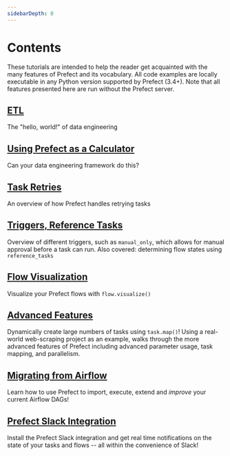 ```yaml
---
sidebarDepth: 0
---
```


# Contents

These tutorials are intended to help the reader get acquainted with the many features of Prefect and its vocabulary. All code examples
are locally executable in any Python version supported by Prefect (3.4+). Note that all features presented here are run without
the Prefect server.

## [ETL](etl.md)

The "hello, world!" of data engineering

## [Using Prefect as a Calculator](calculator.md)

Can your data engineering framework do this?

## [Task Retries](task-retries.md)

An overview of how Prefect handles retrying tasks

## [Triggers, Reference Tasks](triggers-and-references.md)

Overview of different triggers, such as `manual_only`, which allows for manual approval before a task can run. Also covered: determining flow states using `reference_tasks`

## [Flow Visualization](visualization.md)

Visualize your Prefect flows with `flow.visualize()`

## [Advanced Features](advanced-mapping.md)<Badge text="advanced" type="warn"/><Badge text="0.3.2+"/>

Dynamically create large numbers of tasks using `task.map()`! Using a real-world web-scraping project as an example, walks through the more advanced features of Prefect including advanced parameter usage, task mapping, and parallelism.

## [Migrating from Airflow](airflow_migration.md)<Badge text="advanced" type="warn"/><Badge text="0.3.2+"/>

Learn how to use Prefect to import, execute, extend and _improve_ your current Airflow DAGs!

## [Prefect Slack Integration](slack-notifications.md)<Badge text="0.3.2+"/>

Install the Prefect Slack integration and get real time notifications on the state of your tasks and flows -- all within the convenience of Slack!
